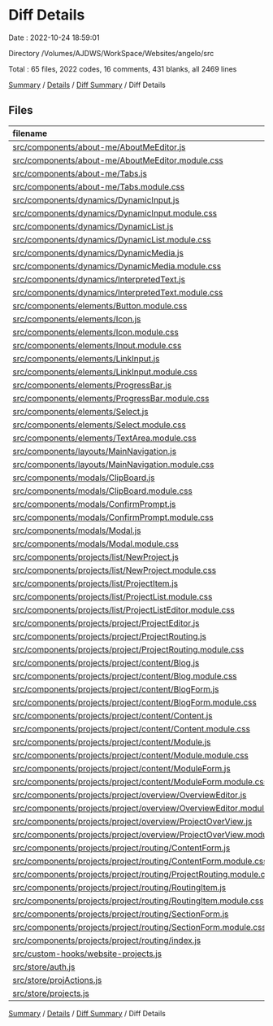 # Diff Details

Date : 2022-10-24 18:59:01

Directory /Volumes/AJDWS/WorkSpace/Websites/angelo/src

Total : 65 files,  2022 codes, 16 comments, 431 blanks, all 2469 lines

[Summary](results.md) / [Details](details.md) / [Diff Summary](diff.md) / Diff Details

## Files
| filename | language | code | comment | blank | total |
| :--- | :--- | ---: | ---: | ---: | ---: |
| [src/components/about-me/AboutMeEditor.js](/src/components/about-me/AboutMeEditor.js) | JavaScript | 5 | 0 | 3 | 8 |
| [src/components/about-me/AboutMeEditor.module.css](/src/components/about-me/AboutMeEditor.module.css) | CSS | 0 | 0 | 1 | 1 |
| [src/components/about-me/Tabs.js](/src/components/about-me/Tabs.js) | JavaScript | 31 | 0 | 7 | 38 |
| [src/components/about-me/Tabs.module.css](/src/components/about-me/Tabs.module.css) | CSS | 26 | 0 | 4 | 30 |
| [src/components/dynamics/DynamicInput.js](/src/components/dynamics/DynamicInput.js) | JavaScript | 77 | 0 | 14 | 91 |
| [src/components/dynamics/DynamicInput.module.css](/src/components/dynamics/DynamicInput.module.css) | CSS | 16 | 0 | 5 | 21 |
| [src/components/dynamics/DynamicList.js](/src/components/dynamics/DynamicList.js) | JavaScript | 87 | 0 | 20 | 107 |
| [src/components/dynamics/DynamicList.module.css](/src/components/dynamics/DynamicList.module.css) | CSS | 19 | 0 | 3 | 22 |
| [src/components/dynamics/DynamicMedia.js](/src/components/dynamics/DynamicMedia.js) | JavaScript | 14 | 0 | 7 | 21 |
| [src/components/dynamics/DynamicMedia.module.css](/src/components/dynamics/DynamicMedia.module.css) | CSS | 0 | 0 | 1 | 1 |
| [src/components/dynamics/InterpretedText.js](/src/components/dynamics/InterpretedText.js) | JavaScript | 66 | 0 | 13 | 79 |
| [src/components/dynamics/InterpretedText.module.css](/src/components/dynamics/InterpretedText.module.css) | CSS | 6 | 0 | 1 | 7 |
| [src/components/elements/Button.module.css](/src/components/elements/Button.module.css) | CSS | 4 | 0 | 1 | 5 |
| [src/components/elements/Icon.js](/src/components/elements/Icon.js) | JavaScript | 15 | 0 | 6 | 21 |
| [src/components/elements/Icon.module.css](/src/components/elements/Icon.module.css) | CSS | 3 | 0 | 1 | 4 |
| [src/components/elements/Input.module.css](/src/components/elements/Input.module.css) | CSS | 5 | 0 | 1 | 6 |
| [src/components/elements/LinkInput.js](/src/components/elements/LinkInput.js) | JavaScript | 46 | 0 | 9 | 55 |
| [src/components/elements/LinkInput.module.css](/src/components/elements/LinkInput.module.css) | CSS | 5 | 0 | 1 | 6 |
| [src/components/elements/ProgressBar.js](/src/components/elements/ProgressBar.js) | JavaScript | 14 | 0 | 5 | 19 |
| [src/components/elements/ProgressBar.module.css](/src/components/elements/ProgressBar.module.css) | CSS | 19 | 0 | 6 | 25 |
| [src/components/elements/Select.js](/src/components/elements/Select.js) | JavaScript | 12 | 0 | 4 | 16 |
| [src/components/elements/Select.module.css](/src/components/elements/Select.module.css) | CSS | 26 | 0 | 6 | 32 |
| [src/components/elements/TextArea.module.css](/src/components/elements/TextArea.module.css) | CSS | 12 | 0 | 3 | 15 |
| [src/components/layouts/MainNavigation.js](/src/components/layouts/MainNavigation.js) | JavaScript | 11 | 0 | 5 | 16 |
| [src/components/layouts/MainNavigation.module.css](/src/components/layouts/MainNavigation.module.css) | CSS | 3 | 0 | 1 | 4 |
| [src/components/modals/ClipBoard.js](/src/components/modals/ClipBoard.js) | JavaScript | 31 | 0 | 7 | 38 |
| [src/components/modals/ClipBoard.module.css](/src/components/modals/ClipBoard.module.css) | CSS | 27 | 0 | 7 | 34 |
| [src/components/modals/ConfirmPrompt.js](/src/components/modals/ConfirmPrompt.js) | JavaScript | 41 | 0 | 7 | 48 |
| [src/components/modals/ConfirmPrompt.module.css](/src/components/modals/ConfirmPrompt.module.css) | CSS | 20 | 0 | 6 | 26 |
| [src/components/modals/Modal.js](/src/components/modals/Modal.js) | JavaScript | 8 | 0 | 1 | 9 |
| [src/components/modals/Modal.module.css](/src/components/modals/Modal.module.css) | CSS | 1 | 0 | 0 | 1 |
| [src/components/projects/list/NewProject.js](/src/components/projects/list/NewProject.js) | JavaScript | 27 | 0 | 6 | 33 |
| [src/components/projects/list/NewProject.module.css](/src/components/projects/list/NewProject.module.css) | CSS | 4 | 0 | 2 | 6 |
| [src/components/projects/list/ProjectItem.js](/src/components/projects/list/ProjectItem.js) | JavaScript | 8 | 0 | 0 | 8 |
| [src/components/projects/list/ProjectList.module.css](/src/components/projects/list/ProjectList.module.css) | CSS | 7 | -5 | -1 | 1 |
| [src/components/projects/list/ProjectListEditor.module.css](/src/components/projects/list/ProjectListEditor.module.css) | CSS | 1 | 0 | 0 | 1 |
| [src/components/projects/project/ProjectEditor.js](/src/components/projects/project/ProjectEditor.js) | JavaScript | 7 | 0 | 4 | 11 |
| [src/components/projects/project/ProjectRouting.js](/src/components/projects/project/ProjectRouting.js) | JavaScript | -19 | 0 | -5 | -24 |
| [src/components/projects/project/ProjectRouting.module.css](/src/components/projects/project/ProjectRouting.module.css) | CSS | -30 | -1 | -5 | -36 |
| [src/components/projects/project/content/Blog.js](/src/components/projects/project/content/Blog.js) | JavaScript | 79 | 0 | 17 | 96 |
| [src/components/projects/project/content/Blog.module.css](/src/components/projects/project/content/Blog.module.css) | CSS | 62 | 1 | 14 | 77 |
| [src/components/projects/project/content/BlogForm.js](/src/components/projects/project/content/BlogForm.js) | JavaScript | 82 | 0 | 20 | 102 |
| [src/components/projects/project/content/BlogForm.module.css](/src/components/projects/project/content/BlogForm.module.css) | CSS | 28 | 0 | 6 | 34 |
| [src/components/projects/project/content/Content.js](/src/components/projects/project/content/Content.js) | JavaScript | 23 | 0 | 10 | 33 |
| [src/components/projects/project/content/Content.module.css](/src/components/projects/project/content/Content.module.css) | CSS | 5 | 0 | 1 | 6 |
| [src/components/projects/project/content/Module.js](/src/components/projects/project/content/Module.js) | JavaScript | 33 | 0 | 6 | 39 |
| [src/components/projects/project/content/Module.module.css](/src/components/projects/project/content/Module.module.css) | CSS | 3 | 0 | 1 | 4 |
| [src/components/projects/project/content/ModuleForm.js](/src/components/projects/project/content/ModuleForm.js) | JavaScript | 17 | 0 | 4 | 21 |
| [src/components/projects/project/content/ModuleForm.module.css](/src/components/projects/project/content/ModuleForm.module.css) | CSS | 0 | 0 | 1 | 1 |
| [src/components/projects/project/overview/OverviewEditor.js](/src/components/projects/project/overview/OverviewEditor.js) | JavaScript | 120 | 0 | 19 | 139 |
| [src/components/projects/project/overview/OverviewEditor.module.css](/src/components/projects/project/overview/OverviewEditor.module.css) | CSS | 44 | 0 | 8 | 52 |
| [src/components/projects/project/overview/ProjectOverView.js](/src/components/projects/project/overview/ProjectOverView.js) | JavaScript | 54 | 0 | 9 | 63 |
| [src/components/projects/project/overview/ProjectOverView.module.css](/src/components/projects/project/overview/ProjectOverView.module.css) | CSS | 52 | 0 | 9 | 61 |
| [src/components/projects/project/routing/ContentForm.js](/src/components/projects/project/routing/ContentForm.js) | JavaScript | 103 | 0 | 18 | 121 |
| [src/components/projects/project/routing/ContentForm.module.css](/src/components/projects/project/routing/ContentForm.module.css) | CSS | 29 | 0 | 8 | 37 |
| [src/components/projects/project/routing/ProjectRouting.module.css](/src/components/projects/project/routing/ProjectRouting.module.css) | CSS | 57 | 3 | 11 | 71 |
| [src/components/projects/project/routing/RoutingItem.js](/src/components/projects/project/routing/RoutingItem.js) | JavaScript | 170 | 9 | 27 | 206 |
| [src/components/projects/project/routing/RoutingItem.module.css](/src/components/projects/project/routing/RoutingItem.module.css) | CSS | 71 | 8 | 14 | 93 |
| [src/components/projects/project/routing/SectionForm.js](/src/components/projects/project/routing/SectionForm.js) | JavaScript | 87 | 0 | 17 | 104 |
| [src/components/projects/project/routing/SectionForm.module.css](/src/components/projects/project/routing/SectionForm.module.css) | CSS | 16 | 0 | 3 | 19 |
| [src/components/projects/project/routing/index.js](/src/components/projects/project/routing/index.js) | JavaScript | 160 | 0 | 36 | 196 |
| [src/custom-hooks/website-projects.js](/src/custom-hooks/website-projects.js) | JavaScript | 31 | 0 | 9 | 40 |
| [src/store/auth.js](/src/store/auth.js) | JavaScript | -1 | 0 | -1 | -2 |
| [src/store/projActions.js](/src/store/projActions.js) | JavaScript | 9 | 1 | 1 | 11 |
| [src/store/projects.js](/src/store/projects.js) | JavaScript | 33 | 0 | 6 | 39 |

[Summary](results.md) / [Details](details.md) / [Diff Summary](diff.md) / Diff Details